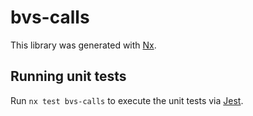 # bvs-calls

This library was generated with [Nx](https://nx.dev).

## Running unit tests

Run `nx test bvs-calls` to execute the unit tests via [Jest](https://jestjs.io).
